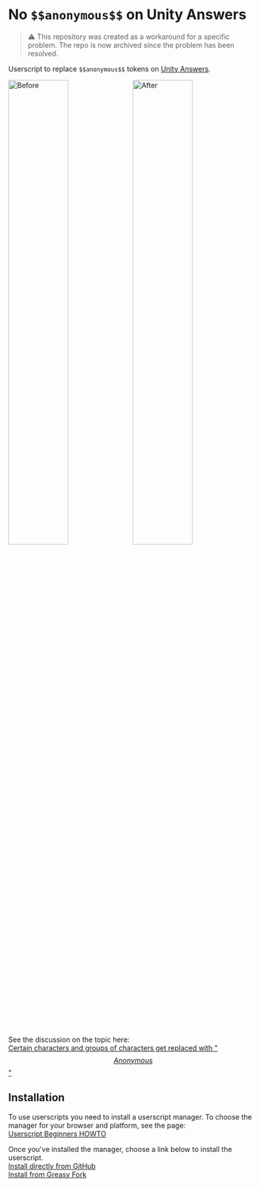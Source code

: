 # No `$$anonymous$$` on Unity Answers

> :warning: This repository was created as a workaround for a specific problem. The repo is now archived since the problem has been resolved.

Userscript to replace `$$anonymous$$` tokens on [Unity Answers](https://answers.unity.com/).

<p align="left">
  <img width="49%" alt="Before" src="https://user-images.githubusercontent.com/2892203/116555866-0e14e080-a927-11eb-92a0-943564b9f6d7.png" /> 
  <img width="49%" alt="After" src="https://user-images.githubusercontent.com/2892203/116555874-0ead7700-a927-11eb-8df1-fb28fec3ce2d.png" />
</p>

See the discussion on the topic here:  
[Certain characters and groups of characters get replaced with "$$Anonymous$$"](https://forum.unity.com/threads/certain-characters-and-groups-of-characters-get-replaced-with-anonymous.960722/)


## Installation

To use userscripts you need to install a userscript manager.
To choose the manager for your browser and platform, see the page:  
[Userscript Beginners HOWTO](https://openuserjs.org/about/Userscript-Beginners-HOWTO#how-do-i-get-going-)

Once you've installed the manager, choose a link below to install the userscript.  
[Install directly from GitHub](https://github.com/murphyne/unity-answers-anonymous/releases/latest/download/no-anonymous.user.js)  
[Install from Greasy Fork](https://greasyfork.org/en/scripts/427339-eliminate-anonymous)
